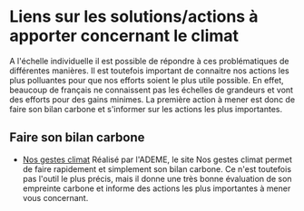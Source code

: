 # Liens sur les solutions/actions à apporter concernant le climat

A l'échelle individuelle il est possible de répondre à ces problématiques de différentes manières.
Il est toutefois important de connaitre nos actions les plus polluantes pour que nos efforts soient le plus utile possible.
En effet, beaucoup de français ne connaissent pas les échelles de grandeurs et vont des efforts pour des gains minimes.
La première action à mener est donc de faire son bilan carbone et s'informer sur les actions les plus importantes.

## Faire son bilan carbone

* [Nos gestes climat](https://nosgestesclimat.fr/)
Réalisé par l'ADEME, le site Nos gestes climat permet de faire rapidement et simplement son bilan carbone. Ce n'est toutefois pas l'outil le plus précis, mais il donne une très bonne évaluation de son empreinte carbone et informe des actions les plus importantes à mener vous concernant.
